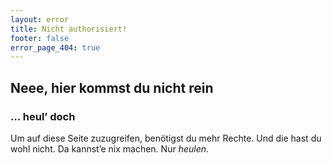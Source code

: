 ```yaml
---
layout: error
title: Nicht authorisiert!
footer: false
error_page_404: true
---
```


## Neee, hier kommst du nicht rein

### … heul’ doch

Um auf diese Seite zuzugreifen, benötigst du mehr Rechte. Und die hast du wohl nicht. Da kannst’e nix machen. Nur *heulen*.
